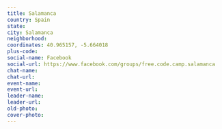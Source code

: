 ```yaml
---
title: Salamanca
country: Spain
state: 
city: Salamanca
neighborhood: 
coordinates: 40.965157, -5.664018
plus-code:
social-name: Facebook
social-url: https://www.facebook.com/groups/free.code.camp.salamanca
chat-name:
chat-url:
event-name:
event-url:
leader-name:
leader-url:
old-photo: 
cover-photo:
---
```

